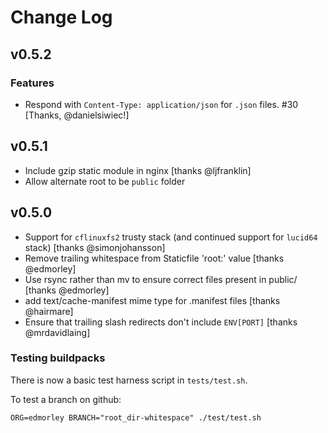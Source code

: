 # Change Log

## v0.5.2

### Features

- Respond with `Content-Type: application/json` for `.json` files. #30 [Thanks, @danielsiwiec!]


## v0.5.1

- Include gzip static module in nginx [thanks @ljfranklin]
- Allow alternate root to be `public` folder


## v0.5.0

- Support for `cflinuxfs2` trusty stack (and continued support for `lucid64` stack) [thanks @simonjohansson]
- Remove trailing whitespace from Staticfile 'root:' value [thanks @edmorley]
- Use rsync rather than mv to ensure correct files present in public/ [thanks @edmorley]
- add text/cache-manifest mime type for .manifest files [thanks @hairmare]
- Ensure that trailing slash redirects don't include `ENV[PORT]` [thanks @mrdavidlaing]

### Testing buildpacks

There is now a basic test harness script in `tests/test.sh`.

To test a branch on github:

```
ORG=edmorley BRANCH="root_dir-whitespace" ./test/test.sh
```
